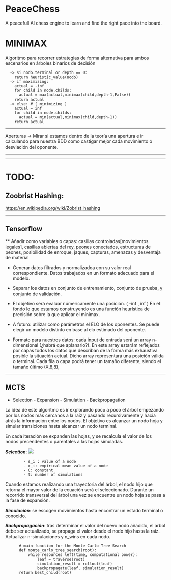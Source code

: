 # PeaceChess
A peacefull AI chess engine to learn and find the right pace into the board.


# MINIMAX
Algoritmo para recorrer estrategias de forma alternativa para ambos escenarios en árboles binarios de decisión

      
      -> si nodo.terminal or depth == 0:
        return heuristic_value(nodo)
      -> if maximizing:
        actual = -inf
        for child in node.childs:
          actual = max(actual,minimax(child,depth-1,False))
        return actual
      -> else: # ( minimizing )
        actual = inf
        for child in node.childs:
          actual = min(actual,minimax(child,depth-1))
        return actual

--------------

Aperturas -> Mirar si estamos dentro de la teoría una apertura e ir calculando para nuestra BDD como castigar mejor cada movimiento o desviación del oponente.

--------------


--------------
# TODO: 
## Zoobrist Hashing: 
https://en.wikipedia.org/wiki/Zobrist_hashing

--------------

## Tensorflow

** Añadir como variables o capas: casillas controladas[movimientos legales], casillas abiertas del rey, peones conectados, estructuras de peones,  posibilidad de enroque, jaques, capturas, amenazas y desventaja de material


- Generar datos filtrados y normalizadoa con su valor real correspondiente. Datos trabajados en un formato adecuado para el modelo.

- Separar los datos en conjunto de entrenamiento, conjunto de prueba, y conjunto de validación.

- El objetivo será evaluar númericamente una posición. ( -inf , inf ) En el fondo lo que estamos construyendo es una función heurística de precisión sobre la que aplicar el minimax.

- A futuro: utilizar como parámetros el ELO de los oponentes. Se puede elegir un modelo distinto en base al elo estimado del oponente.

- Formato para nuestros datos: cada input de entrada será un array n-dimensional (¿habrá que aplanarlo?). En este array estarám reflejados por capas todos los datos que describan de la forma más exhaustiva posible la situación actual. Dicho array representará una posición válida o terminal. Cada fila o capa podrá tener un tamaño diferente, siendo el tamaño último (X,8,8),

--------------

## MCTS 
- Selection - Expansion - Simulation - Backpropagation


La idea de este algoritmo es ir explorando poco a poco el árbol empezando por los nodos más cercanos a la raíz y pasando recursivamente y hacia atrás la información entre los nodos. El objetivo es alcanzar un nodo hoja y simular transiciones hasta alcanzar un nodo terminal.


En cada iteración se expanden las hojas, y se recalcula el valor de los nodos precendentes o parentales a las hojas simuladas.

***Selection***: 
<img src="https://latex.codecogs.com/gif.latex?S_i=x_i+C*sqrt(ln(t)/n_i)" /> 

            - s_i : value of a node
            - x_i: empirical mean value of a node
            - C: constant
            - t: number of simulations




Cuando estamos realizando una trayectoria del árbol, el nodo hijo que retorna el mayor valor de la ecuación será el seleccionado. Durante un recorrido transversal del árbol una vez se encuentre un nodo hoja se pasa a la fase de expansión.


***Simulación***: se escogen movimientos hasta encontrar un estado terminal o conocido.


***Backpropagación***: tras determinar el valor del nuevo nodo añadido, el arbol debe ser actualizado, se propaga el valor desde el nodo hijo hasta la raíz. Actualizar n-simulaciones y n_wins en cada nodo.

          # main function for the Monte Carlo Tree Search
          def monte_carlo_tree_search(root):
              while resources_left(time, computational power):
                  leaf = traverse(root)
                  simulation_result = rollout(leaf)
                  backpropagate(leaf, simulation_result)
          return best_child(root)
